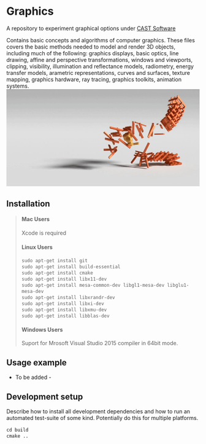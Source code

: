 # Graphics
A repository to experiment graphical options under [CAST Software](https://cast-soft.com/)

Contains basic concepts and algorithms of computer graphics. These files covers the basic methods needed to model and render 3D objects, including
much of the following: graphics displays, basic optics, line drawing, affine and perspective transformations, windows and viewports, clipping, visibility, illumination and reflectance models, radiometry, energy transfer models, arametric representations, curves and surfaces, texture mapping, graphics hardware, ray tracing, graphics toolkits, animation systems.
![](images/bunny-rigid-body.gif)

## Installation

> #### Mac Users
>
> Xcode is required
>
> #### Linux Users
>
>     sudo apt-get install git
>     sudo apt-get install build-essential
>     sudo apt-get install cmake
>     sudo apt-get install libx11-dev
>     sudo apt-get install mesa-common-dev libgl1-mesa-dev libglu1-mesa-dev
>     sudo apt-get install libxrandr-dev
>     sudo apt-get install libxi-dev
>     sudo apt-get install libxmu-dev
>     sudo apt-get install libblas-dev
>
>
> #### Windows Users
>
> Suport for Mrosoft Visual Studio 2015 compiler in 64bit mode.
>

## Usage example

- To be added -

## Development setup

Describe how to install all development dependencies and how to run an automated test-suite of some kind. Potentially do this for multiple platforms.

```mkdir build
cd build
cmake ..
```
